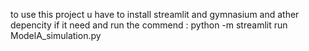 to use this project u have to install streamlit and gymnasium and ather depencity if it need 
and run the commend : python -m streamlit run ModelA_simulation.py
